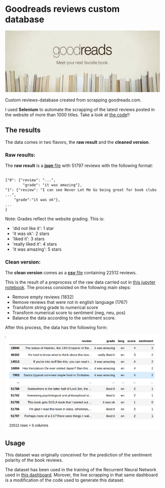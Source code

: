 # Goodreads reviews custom database

<img src='images/Goodreads.jpeg' width=600 height=200>

Custom reviews-database created from scrapping goodreads.com.


I used **Selenium** to automate the scrapping of the latest reviews posted in the website of more than 1000 titles. Take a look at [the code](https://github.com/DavidCarricondo/Custom-database-goodreads-reviews/blob/master/src/scrap_dataset.py)!!

## **The results**
The data comes in two flavors, the **raw result** and the **cleaned version**. 

### Raw results:
The **raw result** is a [**json** file](https://github.com/DavidCarricondo/Custom-database-goodreads-reviews/blob/master/DATA/goodread_reviews_dataset.json) with 51797 reviews with the following format:

<pre><code>
{"0": {"review": "...", 
        "grade": "it was amazing"}, 
"1": {"review": "I can see Never Let Me Go being great for book clubs ...", 
    "grade":"it was ok"},
...
}
</code></pre>

Note: Grades reflect the website grading. This is:
+   'did not like it': 1 star
+   'it was ok': 2 stars
+   'liked it': 3 stars
+   'really liked it': 4 stars
+   'it was amazing': 5 stars

### Clean version:

The **clean version** comes as a [**csv** file](https://github.com/DavidCarricondo/Custom-database-goodreads-reviews/blob/master/DATA/goodreads_reviews_clean.csv) containing 22512 reviews.

This is the result of a preprocess of the raw data carried out in [this jupyter notebook]('Data_cleaning.ipynb'). The process consisted on the following main steps:
+   Remove empty reviews (1832)
+   Remove reviews that were not in english language (1767)
+   Transform string grade to numerical score
+   Transform numerical score to sentiment (neg, neu, pos)
+   Balance the data according to the sentiment score.

After this process, the data has the following form:

<img src='images/data_head.png'>

## Usage

This dataset was originally conceived for the prediction of the sentiment polarity of the book reviews.


The dataset has been used in the training of the Recurrent Neural Network used in [this dashboard](https://github.com/DavidCarricondo/selenium-NLP). Morover, the live scrapping in that same dashboard is a modification of the code used to generate this dataset.